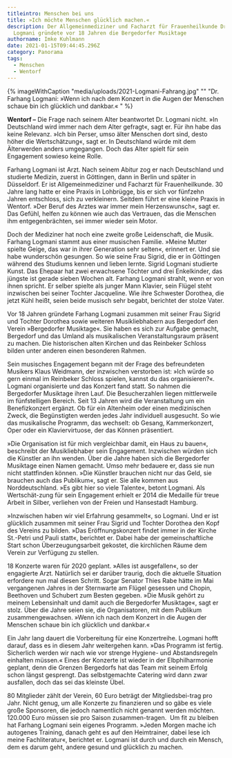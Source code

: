```yaml
---
titleintro: Menschen bei uns
title: »Ich möchte Menschen glücklich machen.«
description: Der Allgemeinmediziner und Facharzt für Frauenheilkunde Dr. Farhang
  Logmani gründete vor 18 Jahren die Bergedorfer Musiktage
authorname: Imke Kuhlmann
date: 2021-01-15T09:44:45.296Z
category: Panorama
tags:
  - Menschen
  - Wentorf
---
```

{% imageWithCaption "media/uploads/2021-Logmani-Fahrang.jpg" "" "Dr. Farhang Logmani: »Wenn ich nach dem Konzert in die Augen der Menschen schaue bin ich glücklich und dankbar.«   " %}



**Wentorf –** Die Frage nach seinem Alter beantwortet Dr. Logmani nicht. »In Deutschland wird immer nach dem Alter gefragt«, sagt er. Für ihn habe das keine Relevanz. »Ich bin Perser, umso älter Menschen dort sind, desto höher die Wertschätzung«, sagt er. In Deutschland würde mit dem Älterwerden anders umgegangen. Doch das Alter spielt für sein Engagement sowieso keine Rolle.

Farhang Logmani ist Arzt. Nach seinem Abitur zog er nach Deutschland und studierte Medizin, zuerst in Göttingen, dann in Berlin und später in Düsseldorf. Er ist Allgemeinmediziner und Facharzt für Frauenheilkunde. 30 Jahre lang hatte er eine Praxis in Lohbrügge, bis er sich vor fünfzehn Jahren entschloss, sich zu verkleinern. Seitdem führt er eine kleine Praxis in Wentorf. »Der Beruf des Arztes war immer mein Herzenswunsch«, sagt er. Das Gefühl, helfen zu können wie auch das Vertrauen, das die Menschen ihm entgegenbrächten, sei immer wieder sein Motor. 

Doch der Mediziner hat noch eine zweite große Leidenschaft, die Musik. Farhang Logmani stammt aus einer musischen Familie. »Meine Mutter spielte Geige, das war in ihrer Generation sehr selten«, erinnert er. Und sie habe wunderschön gesungen. So wie seine Frau Sigrid, die er in Göttingen während des Studiums kennen und lieben lernte. Sigrid Logmani studierte Kunst. Das Ehepaar hat zwei erwachsene Töchter und drei Enkelkinder, das jüngste ist gerade sieben Wochen alt. Farhang Logmani strahlt, wenn er von ihnen spricht. Er selber spielte als junger Mann Klavier, sein Flügel steht inzwischen bei seiner Tochter Jacqueline. Wie ihre Schwester Dorothea, die jetzt Kühl heißt, seien beide musisch sehr begabt, berichtet der stolze Vater.

Vor 18 Jahren gründete Farhang Logmani zusammen mit seiner Frau Sigrid und Tochter Dorothea sowie weiteren Musikliebhabern aus Bergedorf den Verein »Bergedorfer Musiktage«. Sie haben es sich zur Aufgabe gemacht, Bergedorf und das Umland als musikalischen Veranstaltungsraum präsent zu machen. Die historischen alten Kirchen und das Reinbeker Schloss bilden unter anderen einen besonderen Rahmen. 

Sein musisches Engagement begann mit der Frage des befreundeten Musikers Klaus Weidmann, der inzwischen verstorben ist: »Ich würde so gern einmal im Reinbeker Schloss spielen, kannst du das organisieren?«. Logmani organisierte und das Konzert fand statt. So nahmen die Bergedorfer Musiktage ihren Lauf. Die Besucherzahlen liegen mittlerweile im fünfstelligen Bereich. Seit 13 Jahren wird die Veranstaltung um ein Benefizkonzert ergänzt. Ob für ein Altenheim oder einen medizinischen Zweck, die Begünstigten werden jedes Jahr individuell ausgesucht. So wie das musikalische Programm, das wechselt: ob Gesang, Kammerkonzert, Oper oder ein Klaviervirtuose, der das Können präsentiert. 

»Die Organisation ist für mich vergleichbar damit, ein Haus zu bauen«, beschreibt der Musikliebhaber sein Engagement. Inzwischen würden sich die Künstler an ihn wenden. Über die Jahre haben sich die Bergedorfer Musiktage einen Namen gemacht. Umso mehr bedauere er, dass sie nun nicht stattfinden können. »Die Künstler brauchen nicht nur das Geld, sie brauchen auch das Publikum«, sagt er. Sie alle kommen aus Norddeutschland. »Es gibt hier so viele Talente«, betont Logmani. Als Wertschät-zung für sein Engagement erhielt er 2014 die Medaille für treue Arbeit in Silber, verliehen von der Freien und Hansestadt Hamburg. 

»Inzwischen haben wir viel Erfahrung gesammelt«, so Logmani. Und er ist glücklich zusammen mit seiner Frau Sigrid und Tochter Dorothea den Kopf des Vereins zu bilden. »Das Eröffnungskonzert findet immer in der Kirche St.-Petri und Pauli statt«, berichtet er. Dabei habe der gemeinschaftliche Start schon Überzeugungsarbeit gekostet, die kirchlichen Räume dem Verein zur Verfügung zu stellen. 

18 Konzerte waren für 2020 geplant. »Alles ist ausgefallen«, so der engagierte Arzt. Natürlich sei er darüber traurig, doch die aktuelle Situation erfordere nun mal diesen Schritt. Sogar Senator Thies Rabe hätte im Mai vergangenen Jahres in der Sternwarte am Flügel gesessen und Chopin, Beethoven und Schubert zum Besten gegeben. »Die Musik gehört zu meinem Lebensinhalt und damit auch die Bergedorfer Musiktage«, sagt er stolz. Über die Jahre seien sie, die Organisatoren, mit dem Publikum zusammengewachsen. »Wenn ich nach dem Konzert in die Augen der Menschen schaue bin ich glücklich und dankbar.«

Ein Jahr lang dauert die Vorbereitung für eine Konzertreihe. Logmani hofft darauf, dass es in diesem Jahr weitergehen kann. »Das Programm ist fertig. Sicherlich werden wir nach wie vor strenge Hygiene- und Abstandsregeln einhalten müssen.« Eines der Konzerte ist wieder in der Elbphilharmonie geplant, denn die Grenzen Bergedorfs hat das Team mit seinem Erfolg schon längst gesprengt. Das selbstgemachte Catering wird dann zwar ausfallen, doch das sei das kleinste Übel. 

80 Mitglieder zählt der Verein, 60 Euro beträgt der Mitgliedsbei-trag pro Jahr. Nicht genug, um alle Konzerte zu finanzieren und so gäbe es viele große Sponsoren, die jedoch namentlich nicht genannt werden möchten. 120.000 Euro müssen sie pro Saison zusammen-tragen.  Um fit zu bleiben hat Farhang Logmani sein eigenes Programm. »Jeden Morgen mache ich autogenes Training, danach geht es auf den Heimtrainer, dabei lese ich meine Fachliteratur«, berichtet er. Logmani ist durch und durch ein Mensch, dem es darum geht, andere gesund und glücklich zu machen.